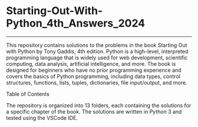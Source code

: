 # Starting-Out-With-Python_4th_Answers_2024

----------------------------------------------------------------------------------------------------------------------------------------------------------------------------------------------------------------------------------------------------------------------
This repository contains solutions to the problems in the book Starting Out with Python by Tony Gaddis, 4th edition. Python is a high-level, interpreted programming language that is widely used for web development, scientific computing, data analysis, artificial intelligence, and more. The book is designed for beginners who have no prior programming experience and covers the basics of Python programming, including data types, control structures, functions, lists, tuples, dictionaries, file input/output, and more.

Table of Contents

The repository is organized into 13 folders, each containing the solutions for a specific chapter of the book. The solutions are written in Python 3 and tested using the VSCode IDE.
